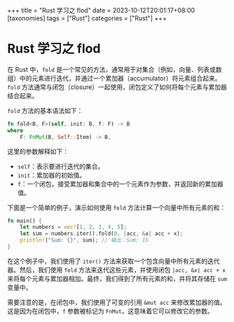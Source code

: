 +++
title = "Rust 学习之 flod"
date = 2023-10-12T20:01:17+08:00
[taxonomies]
tags = ["Rust"]
categories = ["Rust"]
+++

# Rust 学习之 flod

在 Rust 中，`fold` 是一个常见的方法，通常用于对集合（例如，向量、列表或数组）中的元素进行迭代，并通过一个累加器（accumulator）将元素组合起来。`fold` 方法通常与闭包（closure）一起使用，闭包定义了如何将每个元素与累加器结合起来。

`fold` 方法的基本语法如下：

```rust
fn fold<B, F>(self, init: B, f: F) -> B  
where  
    F: FnMut(B, Self::Item) -> B,
```

这里的参数解释如下：

- `self`：表示要进行迭代的集合。
- `init`：累加器的初始值。
- `f`：一个闭包，接受累加器和集合中的一个元素作为参数，并返回新的累加器值。

下面是一个简单的例子，演示如何使用 `fold` 方法计算一个向量中所有元素的和：

```rust
fn main() {  
    let numbers = vec![1, 2, 3, 4, 5];  
    let sum = numbers.iter().fold(0, |acc, &x| acc + x);  
    println!("Sum: {}", sum); // 输出：Sum: 15  
}
```

在这个例子中，我们使用了 `iter()` 方法来获取一个包含向量中所有元素的迭代器。然后，我们使用 `fold` 方法来迭代这些元素，并使用闭包 `|acc, &x| acc + x` 来将每个元素与累加器相加。最终，我们得到了所有元素的和，并将其存储在 `sum` 变量中。

需要注意的是，在闭包中，我们使用了可变的引用 `&mut acc` 来修改累加器的值。这是因为在闭包中，`f` 参数被标记为 `FnMut`，这意味着它可以修改它的参数。
